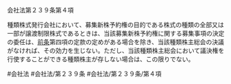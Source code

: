 会社法第２３９条第４項

種類株式発行会社において、募集新株予約権の目的である株式の種類の全部又は一部が譲渡制限株式であるときは、当該募集新株予約権に関する募集事項の決定の委任は、[前条](会社法＿＿＿＿第２３８条第１項)第四項の定款の定めがある場合を除き、当該種類株主総会の決議がなければ、その効力を生じない。ただし、当該種類株主総会において議決権を行使することができる種類株主が存しない場合は、この限りでない。

#会社法
#会社法/第２３９条
#会社法/第２３９条/第４項
